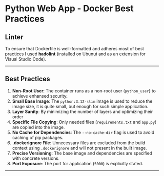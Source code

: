 # Python Web App - Docker Best Practices

## Linter

To ensure that Dockerfile is well-formatted and adheres most of best practices I used **hadolint** (installed on Ubunut and as an extension for Visual Studio Code).

-----


## Best Practices

1. **Non-Root User**: The container runs as a non-root user (`python_user`) to achieve enhansed security.
2. **Small Base Image**: The `python:3.12-slim` image is used to reduce the image size, it is quite small, but enough for such simple application.
3. **Layer Sanity**: By minimizing the number of layers and optimizing their order
4. **Specific File Copying**: Only needed files (`requirements.txt` and `app.py`) are copied into the image.
5. **No Cache for Dependencies**: The `--no-cache-dir` flag is used to avoid caching of pip packages.
6. **.dockerignore File**: Unnecessary files are excluded from the build context using `.dockerignore` and will not present in the built image.
7. **Precise Versioning**: The base image and dependencies are specified with concrete versions.
8. **Port Exposure**: The port for application (`5000`) is explicitly stated.

-----
